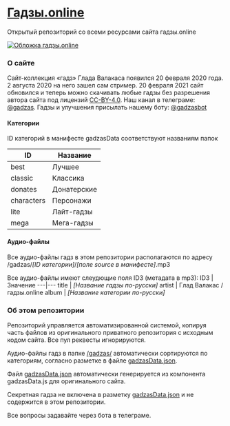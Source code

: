 # [Гадзы.online](https://гадзы.online)
Открытый репозиторий со всеми ресурсами сайта гадзы.online

[![Обложка гадзы.online](https://user-images.githubusercontent.com/59040542/109000851-a7244280-76bd-11eb-8792-a28aeb11ba42.jpg)](https://гадзы.online)

### О сайте
Сайт-коллекция «гадз» Глада Валакаса появился 20 февраля 2020 года. 2 августа 2020 на него зашел сам стример. 20 февраля 2021 сайт обновился и теперь можно скачивать любые гадзы без разрешения автора сайта под лицензий [CC-BY-4.0](LICENSE). Наш канал в телеграме: [@gadzas](https://t.me/gadzas). Гадзы и улучшения присылать нашему боту: [@gadzasbot](https://t.me/gadzasbot)

#### Категории
ID категорий в манифесте gadzasData соответствуют названиям папок

ID | Название
---|---
best | Лучшее
classic | Классика
donates | Донатерские
characters | Персонажи
lite | Лайт-гадзы
mega | Мега-гадзы

#### Аудио-файлы
Все аудио-файлы гадз в этом репозитории располагаются по адресу /gadzas/*\[ID категории\]*/*\[поле source в манифесте\]*.mp3

Все аудио-файлы имеют слеудющие поля ID3 (метадата в mp3):
ID3 | Значение
---|---
title | *\[Название гадзы по-русски\]*
artist | Глад Валакас / гадзы.online
album | *\[Название категории по-русски\]*

### Об этом репозитории
Репозиторий управляется автоматизированной системой, копируя часть файлов из оригинального приватного репозитория с исходным кодом сайта. Все пул реквесты игнорируются. 

Аудио-файлы гадз в папке [/gadzas/](/gadzas/) автоматически сортируются по категориям, согласно разметке в файле [gadzasData.json](gadzasData.json).

Файл [gadzasData.json](gadzasData.json) автоматически генерируется из компонента gadzasData.js для оригинального сайта.

Секретная гадза не включена в разметку [gadzasData.json](gadzasData.json) и не содержится в этом репозитории.

Все вопросы задавайте через бота в телеграме.
